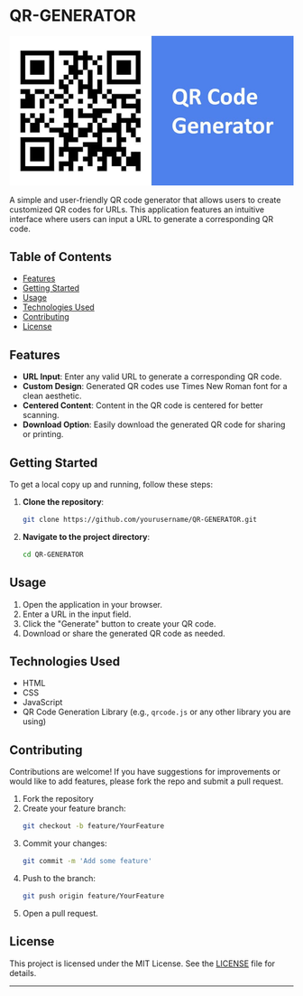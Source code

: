 # QR-GENERATOR

![QR Code](qr-code.jpg)



A simple and user-friendly QR code generator that allows users to create customized QR codes for URLs. This application features an intuitive interface where users can input a URL to generate a corresponding QR code.

## Table of Contents

- [Features](#features)
- [Getting Started](#getting-started)
- [Usage](#usage)
- [Technologies Used](#technologies-used)
- [Contributing](#contributing)
- [License](#license)

## Features

- **URL Input**: Enter any valid URL to generate a corresponding QR code.
- **Custom Design**: Generated QR codes use Times New Roman font for a clean aesthetic.
- **Centered Content**: Content in the QR code is centered for better scanning.
- **Download Option**: Easily download the generated QR code for sharing or printing.

## Getting Started

To get a local copy up and running, follow these steps:

1. **Clone the repository**:
   ```bash
   git clone https://github.com/yourusername/QR-GENERATOR.git
   ```

2. **Navigate to the project directory**:
   ```bash
   cd QR-GENERATOR
   ```


## Usage

1. Open the application in your browser.
2. Enter a URL in the input field.
3. Click the "Generate" button to create your QR code.
4. Download or share the generated QR code as needed.

## Technologies Used

- HTML
- CSS
- JavaScript
- QR Code Generation Library (e.g., `qrcode.js` or any other library you are using)

## Contributing

Contributions are welcome! If you have suggestions for improvements or would like to add features, please fork the repo and submit a pull request.

1. Fork the repository
2. Create your feature branch:
   ```bash
   git checkout -b feature/YourFeature
   ```
3. Commit your changes:
   ```bash
   git commit -m 'Add some feature'
   ```
4. Push to the branch:
   ```bash
   git push origin feature/YourFeature
   ```
5. Open a pull request.

## License

This project is licensed under the MIT License. See the [LICENSE](LICENSE) file for details.

---

